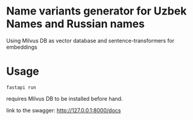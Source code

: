 # Name variants generator for Uzbek Names and Russian names

Using Milvus DB as vector database and sentence-transformers for embeddings

# Usage

```
fastapi run
```

requires Milvus DB to be installed before hand.

link to the swagger: http://127.0.0.1:8000/docs
